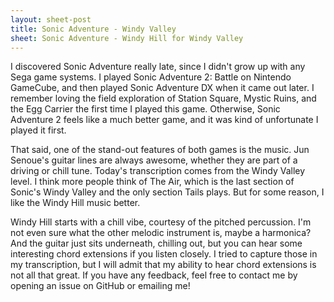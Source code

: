 ```yaml
---
layout: sheet-post
title: Sonic Adventure - Windy Valley
sheet: Sonic Adventure - Windy Hill for Windy Valley
---
```

I discovered Sonic Adventure really late, since I didn't grow up with any Sega game
systems. I played Sonic Adventure 2: Battle on Nintendo GameCube, and then played Sonic
Adventure DX when it came out later. I remember loving the field exploration of Station
Square, Mystic Ruins, and the Egg Carrier the first time I played this game. Otherwise,
Sonic Adventure 2 feels like a much better game, and it was kind of unfortunate I played
it first.

That said, one of the stand-out features of both games is the music. Jun Senoue's guitar
lines are always awesome, whether they are part of a driving or chill tune. Today's
transcription comes from the Windy Valley level. I think more people think of The Air,
which is the last section of Sonic's Windy Valley and the only section Tails plays. But
for some reason, I like the Windy Hill music better.

Windy Hill starts with a chill vibe, courtesy of the pitched percussion. I'm not even
sure what the other melodic instrument is, maybe a harmonica? And the guitar just sits
underneath, chilling out, but you can hear some interesting chord extensions if you
listen closely. I tried to capture those in my transcription, but I will admit that my
ability to hear chord extensions is not all that great. If you have any feedback, feel
free to contact me by opening an issue on GitHub or emailing me!
